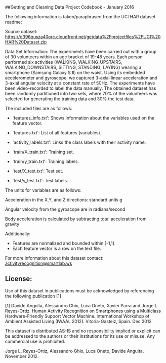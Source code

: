##Getting and Cleaning Data Project Codebook - January 2016

The following information is taken/paraphrased from the UCI HAR  dataset readme: 

Source dataset: https://d396qusza40orc.cloudfront.net/getdata%2Fprojectfiles%2FUCI%20HAR%20Dataset.zip

Data Set Information: 
The experiments have been carried out with a group of 30 volunteers within an age bracket of 19-48 years. Each person performed six activities (WALKING, WALKING_UPSTAIRS, WALKING_DOWNSTAIRS, SITTING, STANDING, LAYING) wearing a smartphone (Samsung Galaxy S II) on the waist. Using its embedded accelerometer and gyroscope, we captured 3-axial linear acceleration and 3-axial angular velocity at a constant rate of 50Hz. The experiments have been video-recorded to label the data manually. The obtained dataset has been randomly partitioned into two sets, where 70% of the volunteers was selected for generating the training data and 30% the test data. 

The included files are as follows: 

- 'features_info.txt': Shows information about the variables used on the feature vector.

- 'features.txt': List of all features (variables).

- 'activity_labels.txt': Links the class labels with their activity name.

- 'train/X_train.txt': Training set.

- 'train/y_train.txt': Training labels.

- 'test/X_test.txt': Test set.

- 'test/y_test.txt': Test labels.

The units for variables are as follows: 

Acceleration in the X,Y, and Z directions: standard units g

Angular velocity from the gyroscope are in radians/second 

Body acceleration is calculated by subtracting total acceleration from gravity 

Additionally: 
- Features are normalized and bounded within [-1,1].
- Each feature vector is a row on the text file.

For more information about this dataset contact: activityrecognition@smartlab.ws



## License: 
Use of this dataset in publications must be acknowledged by referencing the following publication [1] 

[1] Davide Anguita, Alessandro Ghio, Luca Oneto, Xavier Parra and Jorge L. Reyes-Ortiz. Human Activity Recognition on Smartphones using a Multiclass Hardware-Friendly Support Vector Machine. International Workshop of Ambient Assisted Living (IWAAL 2012). Vitoria-Gasteiz, Spain. Dec 2012

This dataset is distributed AS-IS and no responsibility implied or explicit can be addressed to the authors or their institutions for its use or misuse. Any commercial use is prohibited.

Jorge L. Reyes-Ortiz, Alessandro Ghio, Luca Oneto, Davide Anguita. November 2012.


